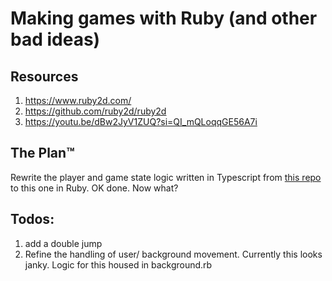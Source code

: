 # Making games with Ruby (and other bad ideas)

## Resources

1. https://www.ruby2d.com/
2. https://github.com/ruby2d/ruby2d
3. https://youtu.be/dBw2JyV1ZUQ?si=QI_mQLoqqGE56A7i

## The Plan™

Rewrite the player and game state logic written in Typescript from [this repo](https://github.com/Koda-Pig/not-a-pig) to this one in Ruby.
OK done. Now what?

## Todos:

1. add a double jump
2. Refine the handling of user/ background movement. Currently this looks janky. Logic for this housed in background.rb
